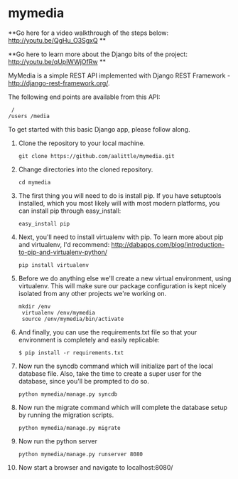 mymedia
=======


**Go here for a video walkthrough of the steps below: http://youtu.be/QgHu_O3SgxQ **

**Go here to learn more about the Django bits of the project: http://youtu.be/qUpiWWjOfRw **

MyMedia is a simple REST API implemented with Django REST Framework - http://django-rest-framework.org/.

The following end points are available from this API:
	 <pre><code>
	 /
	 /users
	 /media
 	 </pre></code>

To get started with this basic Django app, please follow along.

1. Clone the repository to your local machine.
	<pre><code>git clone https://github.com/aalittle/mymedia.git</code></pre>

2. Change directories into the cloned repository.
    <pre><code>cd mymedia</code></pre>

3. The first thing you will need to do is install pip. If you have setuptools installed, which you most likely will with most modern platforms, you can install pip through easy_install:
    <pre><code>easy_install pip</code></pre>
	
4. Next, you'll need to install virtualenv with pip. To learn more about pip and virtualenv, I'd recommend: http://dabapps.com/blog/introduction-to-pip-and-virtualenv-python/
    <pre><code>pip install virtualenv</code></pre>

5. Before we do anything else we'll create a new virtual environment, using virtualenv. This will make sure our package configuration is kept nicely isolated from any other projects we're working on.

	<pre><code>mkdir /env
	virtualenv /env/mymedia
	source /env/mymedia/bin/activate</pre></code>


6. And finally, you can use the requirements.txt file so that your environment is completely and easily replicable:
    <pre><code>$ pip install -r requirements.txt</code></pre>
	
	
7. Now run the syncdb command which will initialize part of the local database file. Also, take the time to create a super user for the database, since you'll be prompted to do so.
    <pre><code>python mymedia/manage.py syncdb</code></pre>
	
8. Now run the migrate command which will complete the database setup by running the migration scripts.
    <pre><code>python mymedia/manage.py migrate</code></pre>

9. Now run the python server
	<pre><code>python mymedia/manage.py runserver 8080</code></pre>

10. Now start a browser and navigate to localhost:8080/

